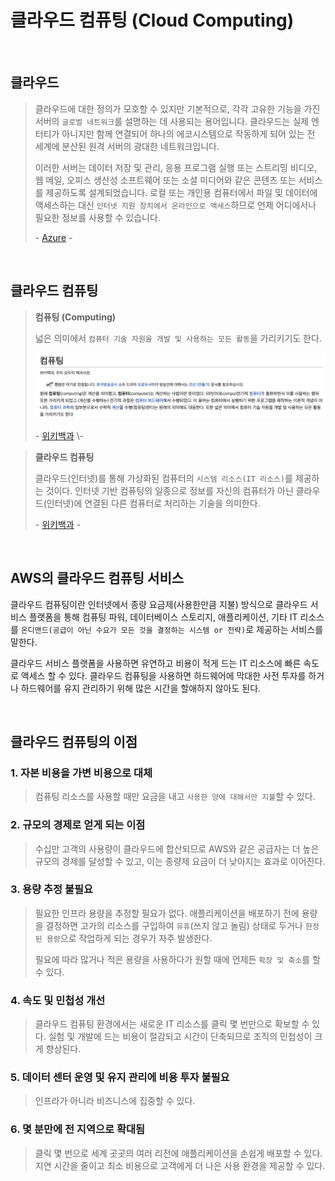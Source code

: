 # 클라우드 컴퓨팅 (Cloud Computing)

<br />



## 클라우드

> 클라우드에 대한 정의가 모호할 수 있지만 기본적으로, 각각 고유한 기능을 가진 서버의 `글로벌 네트워크`를 설명하는 데 사용되는 용어입니다. 클라우드는 실제 엔터티가 아니지만 함께 연결되어 하나의 에코시스템으로 작동하게 되어 있는 전 세계에 분산된 원격 서버의 광대한 네트워크입니다. 
>
> 이러한 서버는 데이터 저장 및 관리, 응용 프로그램 실행 또는 스트리밍 비디오, 웹 메일, 오피스 생산성 소프트웨어 또는 소셜 미디어와 같은 콘텐츠 또는 서비스를 제공하도록 설계되었습니다. 로컬 또는 개인용 컴퓨터에서 파일 및 데이터에 액세스하는 대신 `인터넷 지원 장치에서 온라인으로 액세스`하므로 언제 어디에서나 필요한 정보를 사용할 수 있습니다.
>
> \- [Azure](https://azure.microsoft.com/ko-kr/overview/what-is-the-cloud/) -

<br />



## 클라우드 컴퓨팅

> **컴퓨팅 (Computing)**
>
> 넓은 의미에서 `컴퓨터 기술 자원을 개발 및 사용하는 모든 활동`을 가리키기도 한다.
>
> ![cloud computing](./asset/01_cloud_computing.png)
>
> \- [위키백과]([https://ko.wikipedia.org/wiki/%EC%BB%B4%ED%93%A8%ED%8C%85](https://ko.wikipedia.org/wiki/컴퓨팅)) \-

> **클라우드 컴퓨팅**
>
> 클라우드(인터넷)를 통해 가상화된 컴퓨터의 `시스템 리소스(IT 리소스)`를 제공하는 것이다. 인터넷 기반 컴퓨팅의 일종으로 정보를 자신의 컴퓨터가 아닌 클라우드(인터넷)에 연결된 다른 컴퓨터로 처리하는 기술을 의미한다.
>
> \- [위키백과]([https://ko.wikipedia.org/wiki/%ED%81%B4%EB%9D%BC%EC%9A%B0%EB%93%9C_%EC%BB%B4%ED%93%A8%ED%8C%85](https://ko.wikipedia.org/wiki/클라우드_컴퓨팅)) -

<br />



## AWS의 클라우드 컴퓨팅 서비스

클라우드 컴퓨팅이란 인터넷에서 종량 요금제(사용한만큼 지불) 방식으로 클라우드 서비스 플랫폼을 통해 컴퓨팅 파워, 데이터베이스 스토리지, 애플리케이션, 기타 IT 리소스를 `온디맨드(공급이 아닌 수요가 모든 것을 결정하는 시스템 or 전략)`로 제공하는 서비스를 말한다.

클라우드 서비스 플랫폼을 사용하면 유연하고 비용이 적게 드는 IT 리소스에 빠른 속도로 액세스 할 수 있다. 클라우드 컴퓨팅을 사용하면 하드웨어에 막대한 사전 투자를 하거나 하드웨어를 유지 관리하기 위해 많은 시간을 할애하지 않아도 된다.

<br />



## 클라우드 컴퓨팅의 이점

### 1. 자본 비용을 가변 비용으로 대체

> 컴퓨팅 리소스를 사용할 때만 요금을 내고 `사용한 양에 대해서만 지불`할 수 있다.

### 2. 규모의 경제로 얻게 되는 이점

> 수십만 고객의 사용량이 클라우드에 합산되므로 AWS와 같은 공급자는 더 높은 규모의 경제를 달성할 수 있고, 이는 종량제 요금이 더 낮아지는 효과로 이어진다.

### 3. 용량 추정 불필요

> 필요한 인프라 용량을 추정할 필요가 없다. 애플리케이션을 배포하기 전에 용량을 결정하면 고가의 리소스를 구입하여 `유휴`(쓰지 않고 놀림) 상태로 두거나 `한정된 용량`으로 작업하게 되는 경우가 자주 발생한다.
>
> 필요에 따라 많거나 적은 용량을 사용하다가 원할 때에 언제든 `확장 및 축소`를 할 수 있다.

### 4. 속도 및 민첩성 개선

> 클라우드 컴퓨팅 환경에서는 새로운 IT 리소스를 클릭 몇 번만으로 확보할 수 있다. 실험 및 개발에 드는 비용이 절감되고 시간이 단축되므로 조직의 민첩성이 크게 향상된다.

### 5. 데이터 센터 운영 및 유지 관리에 비용 투자 불필요

> 인프라가 아니라 비즈니스에 집중할 수 있다. 

### 6. 몇 분만에 전 지역으로 확대됨

> 클릭 몇 번으로 세계 곳곳의 여러 리전에 애플리케이션을 손쉽게 배포할 수 있다. 지연 시간을 줄이고 최소 비용으로 고객에게 더 나은 사용 환경을 제공할 수 있다.